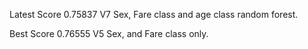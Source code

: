 Latest Score 0.75837 V7  Sex, Fare class and age class random forest.

Best Score 0.76555 V5   Sex, and Fare class only.  

